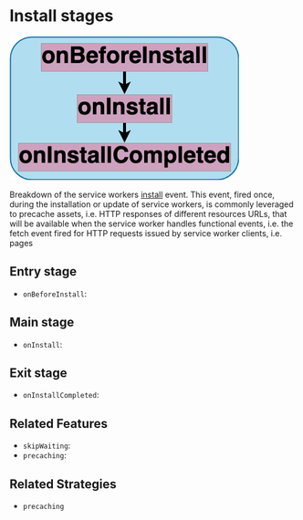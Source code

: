 # Install stages
![Stages for the install event](installstages.png)

Breakdown of the service workers [install](https://developer.mozilla.org/en-US/docs/Web/API/ServiceWorkerGlobalScope/install_event) event. This event, fired once, during the installation or update of service workers, is commonly leveraged to precache assets, i.e. HTTP responses of different resources URLs, that will be available when the service worker handles functional events, i.e. the fetch event fired for HTTP requests issued by service worker clients, i.e. pages

## Entry stage
- `onBeforeInstall`:

## Main stage
- `onInstall`:

## Exit stage
- `onInstallCompleted`:

## Related Features
- `skipWaiting`:
- `precaching`:

## Related Strategies
- `precaching`